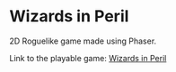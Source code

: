 # Wizards in Peril
2D Roguelike game made using Phaser.

Link to the playable game: [Wizards in Peril](https://ashereth.github.io/Wizard-s-in-Peril/)
